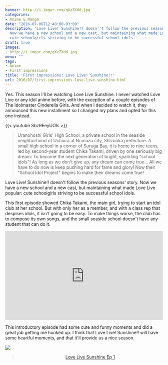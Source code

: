 ```yaml
---
banner: http://i.imgur.com/qXzZXdd.jpg
categories:
- Anime & Manga
date: "2016-07-06T12:48:00-03:00"
description: 'Love Live! Sunshine!! doesn''t follow the previous seasons'' story.
  Now we have a new school and a new cast, but maintaining what made Love Live popular:
  cute schoolgirls striving to be successful school idols.'
draft: true
images:
- http://i.imgur.com/qXzZXdd.jpg
menu: ""
tags:
- Anime
- First impressions
title: 'First impressions: Love Live! Sunshine!!'
url: 2016/07/first-impressions-love-live-sunshine.html
---
```


Yes. This season I'll be watching Love Live Sunshine. I never watched Love Live or any idol anime before, with the exception of a couple episodes of The Idolmaster Cinderella Girls. And when I decided to watch it, they announced this new installment so I changed my plans and opted for this one instead.

<!--more-->

{{< youtube Sbz9EeyUOIs >}}

> Uranohoshi Girls' High School, a private school in the seaside neighborhood of 
Uchiura at Numazu city, Shizuoka prefecture.
A small high school in a corner of Suruga Bay, it is home to nine teens, led by second-year student Chika Takami, 
driven by one seriously big dream: To become the next generation of bright, sparkling "school idols"!
As long as we don't give up, any dream can come true... 
All we have to do now is keep pushing hard for fame and glory!
Now their "School Idol Project" begins to make their dreams come true!

Love Live! Sunshine!! doesn't follow the previous seasons' story. Now we have a new school and a new cast, 
but maintaining what made Love Live popular: cute schoolgirls striving to be successful school idols.

This first episode showed Chika Takami, the main girl, trying to start an idol club at her school. 
But with only her as a member, and with a class rep that despises idols, it isn't going to be easy. 
To make things worse, the club has to compose its own songs, 
and the small seaside school doesn't have any student that can do it.

<div>
<div style="height: 0px; padding-bottom: 56.205%; position: relative; width: 100%;">
<iframe allowfullscreen="" frameborder="0" src="https://vid.me/e/DUfd?card=1" style="height: 100%; position: absolute; width: 100%;"></iframe></div>
</div>

This introductory episode had some cute and funny moments and did a great job getting me hooked up. 
I think that Love Live! Sunshine!! will have some heartful moments, and that it'll provide us a nice season.

![](http://i.imgur.com/tJhiICx.gif)

<div align="center">
<blockquote class="imgur-embed-pub" data-id="a/mYTiA" lang="en">
<a href="https://imgur.com/a/mYTiA">Love Live Sunshine Ep 1</a></blockquote>
<script async="" charset="utf-8" src="//s.imgur.com/min/embed.js"></script>
</div>
